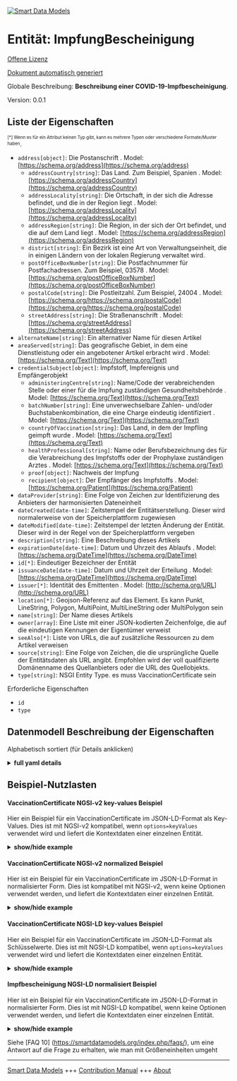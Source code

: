 <!-- 10-Header -->    
[![Smart Data Models](https://smartdatamodels.org/wp-content/uploads/2022/01/SmartDataModels_logo.png "Logo")](https://smartdatamodels.org)    
Entität: ImpfungBescheinigung    
=============================<!-- /10-Header -->    
<!-- 15-License -->    
[Offene Lizenz](https://github.com/smart-data-models//dataModel.COVID19/blob/master/VaccinationCertificate/LICENSE.md)    
[Dokument automatisch generiert](https://docs.google.com/presentation/d/e/2PACX-1vTs-Ng5dIAwkg91oTTUdt8ua7woBXhPnwavZ0FxgR8BsAI_Ek3C5q97Nd94HS8KhP-r_quD4H0fgyt3/pub?start=false&loop=false&delayms=3000#slide=id.gb715ace035_0_60)    
<!-- /15-License -->    
<!-- 20-Description -->    
Globale Beschreibung: **Beschreibung einer COVID-19-Impfbescheinigung**.    
Version: 0.0.1    
<!-- /20-Description -->    
<!-- 30-PropertiesList -->    
## Liste der Eigenschaften    
<sup><sub>[*] Wenn es für ein Attribut keinen Typ gibt, kann es mehrere Typen oder verschiedene Formate/Muster haben</sub></sup>.    
- `address[object]`: Die Postanschrift  . Model: [https://schema.org/address](https://schema.org/address)	- `addressCountry[string]`: Das Land. Zum Beispiel, Spanien  . Model: [https://schema.org/addressCountry](https://schema.org/addressCountry)    
	- `addressLocality[string]`: Die Ortschaft, in der sich die Adresse befindet, und die in der Region liegt  . Model: [https://schema.org/addressLocality](https://schema.org/addressLocality)    
	- `addressRegion[string]`: Die Region, in der sich der Ort befindet, und die auf dem Land liegt  . Model: [https://schema.org/addressRegion](https://schema.org/addressRegion)    
	- `district[string]`: Ein Bezirk ist eine Art von Verwaltungseinheit, die in einigen Ländern von der lokalen Regierung verwaltet wird.      
	- `postOfficeBoxNumber[string]`: Die Postfachnummer für Postfachadressen. Zum Beispiel, 03578  . Model: [https://schema.org/postOfficeBoxNumber](https://schema.org/postOfficeBoxNumber)    
	- `postalCode[string]`: Die Postleitzahl. Zum Beispiel, 24004  . Model: [https://schema.org/https://schema.org/postalCode](https://schema.org/https://schema.org/postalCode)    
	- `streetAddress[string]`: Die Straßenanschrift  . Model: [https://schema.org/streetAddress](https://schema.org/streetAddress)    
- `alternateName[string]`: Ein alternativer Name für diesen Artikel  - `areaServed[string]`: Das geografische Gebiet, in dem eine Dienstleistung oder ein angebotener Artikel erbracht wird  . Model: [https://schema.org/Text](https://schema.org/Text)- `credentialSubject[object]`: Impfstoff, Impfereignis und Empfängerobjekt  	- `administeringCentre[string]`: Name/Code der verabreichenden Stelle oder einer für die Impfung zuständigen Gesundheitsbehörde  . Model: [https://schema.org/Text](https://schema.org/Text)    
	- `batchNumber[string]`: Eine unverwechselbare Zahlen- und/oder Buchstabenkombination, die eine Charge eindeutig identifiziert  . Model: [https://schema.org/Text](https://schema.org/Text)    
	- `countryOfVaccination[string]`: Das Land, in dem der Impfling geimpft wurde  . Model: [https://schema.org/Text](https://schema.org/Text)    
	- `healthProfessional[string]`: Name oder Berufsbezeichnung des für die Verabreichung des Impfstoffs oder der Prophylaxe zuständigen Arztes  . Model: [https://schema.org/Text](https://schema.org/Text)    
	- `proof[object]`: Nachweis der Impfung      
	- `recipient[object]`: Der Empfänger des Impfstoffs  . Model: [https://schema.org/Patient](https://schema.org/Patient)    
- `dataProvider[string]`: Eine Folge von Zeichen zur Identifizierung des Anbieters der harmonisierten Dateneinheit  - `dateCreated[date-time]`: Zeitstempel der Entitätserstellung. Dieser wird normalerweise von der Speicherplattform zugewiesen  - `dateModified[date-time]`: Zeitstempel der letzten Änderung der Entität. Dieser wird in der Regel von der Speicherplattform vergeben  - `description[string]`: Eine Beschreibung dieses Artikels  - `expirationDate[date-time]`: Datum und Uhrzeit des Ablaufs  . Model: [https://schema.org/DateTime](https://schema.org/DateTime)- `id[*]`: Eindeutiger Bezeichner der Entität  - `issuanceDate[date-time]`: Datum und Uhrzeit der Erteilung  . Model: [https://schema.org/DateTime](https://schema.org/DateTime)- `issuer[*]`: Identität des Emittenten  . Model: [http://schema.org/URL](http://schema.org/URL)- `location[*]`: Geojson-Referenz auf das Element. Es kann Punkt, LineString, Polygon, MultiPoint, MultiLineString oder MultiPolygon sein  - `name[string]`: Der Name dieses Artikels  - `owner[array]`: Eine Liste mit einer JSON-kodierten Zeichenfolge, die auf die eindeutigen Kennungen der Eigentümer verweist  - `seeAlso[*]`: Liste von URLs, die auf zusätzliche Ressourcen zu dem Artikel verweisen  - `source[string]`: Eine Folge von Zeichen, die die ursprüngliche Quelle der Entitätsdaten als URL angibt. Empfohlen wird der voll qualifizierte Domänenname des Quellanbieters oder die URL des Quellobjekts.  - `type[string]`: NSGI Entity Type. es muss VaccinationCertificate sein  <!-- /30-PropertiesList -->    
<!-- 35-RequiredProperties -->    
Erforderliche Eigenschaften    
- `id`  - `type`  <!-- /35-RequiredProperties -->    
<!-- 40-RequiredProperties -->    
<!-- /40-RequiredProperties -->    
<!-- 50-DataModelHeader -->    
## Datenmodell Beschreibung der Eigenschaften    
Alphabetisch sortiert (für Details anklicken)    
<!-- /50-DataModelHeader -->    
<!-- 60-ModelYaml -->    
<details><summary><strong>full yaml details</strong></summary>      
```yaml    
VaccinationCertificate:      
  description: Description of a COVID-19 Vaccination Certificate.      
  properties:      
    address:      
      description: The mailing address      
      properties:      
        addressCountry:      
          description: 'The country. For example, Spain'      
          type: string      
          x-ngsi:      
            model: https://schema.org/addressCountry      
            type: Property      
        addressLocality:      
          description: 'The locality in which the street address is, and which is in the region'      
          type: string      
          x-ngsi:      
            model: https://schema.org/addressLocality      
            type: Property      
        addressRegion:      
          description: 'The region in which the locality is, and which is in the country'      
          type: string      
          x-ngsi:      
            model: https://schema.org/addressRegion      
            type: Property      
        district:      
          description: 'A district is a type of administrative division that, in some countries, is managed by the local government'      
          type: string      
          x-ngsi:      
            type: Property      
        postOfficeBoxNumber:      
          description: 'The post office box number for PO box addresses. For example, 03578'      
          type: string      
          x-ngsi:      
            model: https://schema.org/postOfficeBoxNumber      
            type: Property      
        postalCode:      
          description: 'The postal code. For example, 24004'      
          type: string      
          x-ngsi:      
            model: https://schema.org/https://schema.org/postalCode      
            type: Property      
        streetAddress:      
          description: The street address      
          type: string      
          x-ngsi:      
            model: https://schema.org/streetAddress      
            type: Property      
        streetNr:      
          description: Number identifying a specific property on a public street      
          type: string      
          x-ngsi:      
            type: Property      
      type: object      
      x-ngsi:      
        model: https://schema.org/address      
        type: Property      
    alternateName:      
      description: An alternative name for this item      
      type: string      
      x-ngsi:      
        type: Property      
    areaServed:      
      description: The geographic area where a service or offered item is provided      
      type: string      
      x-ngsi:      
        model: https://schema.org/Text      
        type: Property      
    credentialSubject:      
      description: 'Vaccine, Vaccine Event and recipient object'      
      properties:      
        administeringCentre:      
          description: Name/code of administering centre or a health authority responsible for the vaccination event      
          type: string      
          x-ngsi:      
            model: https://schema.org/Text      
            type: Property      
        batchNumber:      
          description: A distinctive combination of numbers and/or letters which specifically identifies a batch      
          type: string      
          x-ngsi:      
            model: https://schema.org/Text      
            type: Property      
        countryOfVaccination:      
          description: The country in which the vaccine recipient was vaccinated      
          type: string      
          x-ngsi:      
            model: https://schema.org/Text      
            type: Property      
        healthProfessional:      
          description: Name or health professional code responsible for administering the vaccine or prophylaxis      
          type: string      
          x-ngsi:      
            model: https://schema.org/Text      
            type: Property      
        proof:      
          description: Proof of Immunization      
          properties:      
            created:      
              description: Date and time of proof creation      
              format: date-time      
              type: string      
              x-ngsi:      
                model: https://schema.org/DateTime      
                type: Property      
            proofValue:      
              description: 'Signature, Hash or JWT value of the proof'      
              type: string      
              x-ngsi:      
                model: https://schema.org/Text      
                type: Property      
            verificationMethod:      
              anyOf:      
                - description: Identifier format of any NGSI entity      
                  maxLength: 256      
                  minLength: 1      
                  pattern: ^[\w\-\.\{\}\$\+\*\[\]`|~^@!,:\\]+$      
                  type: string      
                  x-ngsi:      
                    type: Property      
                - description: Identifier format of any NGSI entity      
                  format: uri      
                  type: string      
                  x-ngsi:      
                    type: Property      
              description: verificationMethod object      
              x-ngsi:      
                model: http://schema.org/URL      
                type: Relationship      
          type: object      
          x-ngsi:      
            type: Property      
        recipient:      
          description: The recipient of the vaccine      
          properties:      
            birthDate:      
              description: this rule applies to. The date on which the vaccine recipient was born      
              format: date      
              type: string      
              x-ngsi:      
                model: https://schema.org/Date      
                type: Property      
            familyName:      
              description: The name of the family with which the vaccine recipient identifies      
              type: string      
              x-ngsi:      
                model: https://schema.org/Text      
                type: Property      
            gender:      
              description: 'Enum:''male, female, other''. The gender of the vaccine recipient'      
              enum:      
                - male      
                - female      
                - other      
              type: string      
              x-ngsi:      
                model: https://schema.org/Text      
                type: Property      
            givenName:      
              description: The non-family name with which the vaccine recipient identifies      
              type: string      
              x-ngsi:      
                model: https://schema.org/Text      
                type: Property      
          type: object      
          x-ngsi:      
            model: https://schema.org/Patient      
            type: Property      
        vaccine:      
          description: Generic description of the vaccine/prophylaxis or its component(s)      
          properties:      
            atcCode:      
              description: Anatomical Therapeutic Chemical Code      
              type: string      
              x-ngsi:      
                model: https://schema.org/Text      
                type: Property      
            disease:      
              description: Disease or agent that the vaccination administered to the recipient provides protection against      
              type: string      
              x-ngsi:      
                model: https://schema.org/Text      
                type: Property      
            marketingAuthorizationHolder:      
              description: Marketing Authorization Holder      
              type: string      
              x-ngsi:      
                model: https://schema.org/Text      
                type: Property      
            medicinalProductName:      
              description: Medicinal product name      
              type: string      
              x-ngsi:      
                model: https://schema.org/Text      
                type: Property      
          type: object      
          x-ngsi:      
            type: Property      
      type: object      
      x-ngsi:      
        type: Property      
    dataProvider:      
      description: A sequence of characters identifying the provider of the harmonised data entity      
      type: string      
      x-ngsi:      
        type: Property      
    dateCreated:      
      description: Entity creation timestamp. This will usually be allocated by the storage platform      
      format: date-time      
      type: string      
      x-ngsi:      
        type: Property      
    dateModified:      
      description: Timestamp of the last modification of the entity. This will usually be allocated by the storage platform      
      format: date-time      
      type: string      
      x-ngsi:      
        type: Property      
    description:      
      description: A description of this item      
      type: string      
      x-ngsi:      
        type: Property      
    expirationDate:      
      description: Date and time of expiry      
      format: date-time      
      type: string      
      x-ngsi:      
        model: https://schema.org/DateTime      
        type: Property      
    id:      
      anyOf:      
        - description: Identifier format of any NGSI entity      
          maxLength: 256      
          minLength: 1      
          pattern: ^[\w\-\.\{\}\$\+\*\[\]`|~^@!,:\\]+$      
          type: string      
          x-ngsi:      
            type: Property      
        - description: Identifier format of any NGSI entity      
          format: uri      
          type: string      
          x-ngsi:      
            type: Property      
      description: Unique identifier of the entity      
      x-ngsi:      
        type: Property      
    issuanceDate:      
      description: Date and time of issuance      
      format: date-time      
      type: string      
      x-ngsi:      
        model: https://schema.org/DateTime      
        type: Property      
    issuer:      
      anyOf:      
        - description: Identifier format of any NGSI entity      
          maxLength: 256      
          minLength: 1      
          pattern: ^[\w\-\.\{\}\$\+\*\[\]`|~^@!,:\\]+$      
          type: string      
          x-ngsi:      
            type: Property      
        - description: Identifier format of any NGSI entity      
          format: uri      
          type: string      
          x-ngsi:      
            type: Property      
      description: Identity of the issuer      
      x-ngsi:      
        model: http://schema.org/URL      
        type: Relationship      
    location:      
      description: 'Geojson reference to the item. It can be Point, LineString, Polygon, MultiPoint, MultiLineString or MultiPolygon'      
      oneOf:      
        - description: Geojson reference to the item. Point      
          properties:      
            bbox:      
              items:      
                type: number      
              minItems: 4      
              type: array      
            coordinates:      
              items:      
                type: number      
              minItems: 2      
              type: array      
            type:      
              enum:      
                - Point      
              type: string      
          required:      
            - type      
            - coordinates      
          title: GeoJSON Point      
          type: object      
          x-ngsi:      
            type: GeoProperty      
        - description: Geojson reference to the item. LineString      
          properties:      
            bbox:      
              items:      
                type: number      
              minItems: 4      
              type: array      
            coordinates:      
              items:      
                items:      
                  type: number      
                minItems: 2      
                type: array      
              minItems: 2      
              type: array      
            type:      
              enum:      
                - LineString      
              type: string      
          required:      
            - type      
            - coordinates      
          title: GeoJSON LineString      
          type: object      
          x-ngsi:      
            type: GeoProperty      
        - description: Geojson reference to the item. Polygon      
          properties:      
            bbox:      
              items:      
                type: number      
              minItems: 4      
              type: array      
            coordinates:      
              items:      
                items:      
                  items:      
                    type: number      
                  minItems: 2      
                  type: array      
                minItems: 4      
                type: array      
              type: array      
            type:      
              enum:      
                - Polygon      
              type: string      
          required:      
            - type      
            - coordinates      
          title: GeoJSON Polygon      
          type: object      
          x-ngsi:      
            type: GeoProperty      
        - description: Geojson reference to the item. MultiPoint      
          properties:      
            bbox:      
              items:      
                type: number      
              minItems: 4      
              type: array      
            coordinates:      
              items:      
                items:      
                  type: number      
                minItems: 2      
                type: array      
              type: array      
            type:      
              enum:      
                - MultiPoint      
              type: string      
          required:      
            - type      
            - coordinates      
          title: GeoJSON MultiPoint      
          type: object      
          x-ngsi:      
            type: GeoProperty      
        - description: Geojson reference to the item. MultiLineString      
          properties:      
            bbox:      
              items:      
                type: number      
              minItems: 4      
              type: array      
            coordinates:      
              items:      
                items:      
                  items:      
                    type: number      
                  minItems: 2      
                  type: array      
                minItems: 2      
                type: array      
              type: array      
            type:      
              enum:      
                - MultiLineString      
              type: string      
          required:      
            - type      
            - coordinates      
          title: GeoJSON MultiLineString      
          type: object      
          x-ngsi:      
            type: GeoProperty      
        - description: Geojson reference to the item. MultiLineString      
          properties:      
            bbox:      
              items:      
                type: number      
              minItems: 4      
              type: array      
            coordinates:      
              items:      
                items:      
                  items:      
                    items:      
                      type: number      
                    minItems: 2      
                    type: array      
                  minItems: 4      
                  type: array      
                type: array      
              type: array      
            type:      
              enum:      
                - MultiPolygon      
              type: string      
          required:      
            - type      
            - coordinates      
          title: GeoJSON MultiPolygon      
          type: object      
          x-ngsi:      
            type: GeoProperty      
      x-ngsi:      
        type: GeoProperty      
    name:      
      description: The name of this item      
      type: string      
      x-ngsi:      
        type: Property      
    owner:      
      description: A List containing a JSON encoded sequence of characters referencing the unique Ids of the owner(s)      
      items:      
        anyOf:      
          - description: Identifier format of any NGSI entity      
            maxLength: 256      
            minLength: 1      
            pattern: ^[\w\-\.\{\}\$\+\*\[\]`|~^@!,:\\]+$      
            type: string      
            x-ngsi:      
              type: Property      
          - description: Identifier format of any NGSI entity      
            format: uri      
            type: string      
            x-ngsi:      
              type: Property      
        description: Unique identifier of the entity      
        x-ngsi:      
          type: Property      
      type: array      
      x-ngsi:      
        type: Property      
    seeAlso:      
      description: list of uri pointing to additional resources about the item      
      oneOf:      
        - items:      
            format: uri      
            type: string      
          minItems: 1      
          type: array      
        - format: uri      
          type: string      
      x-ngsi:      
        type: Property      
    source:      
      description: 'A sequence of characters giving the original source of the entity data as a URL. Recommended to be the fully qualified domain name of the source provider, or the URL to the source object'      
      type: string      
      x-ngsi:      
        type: Property      
    type:      
      description: NSGI Entity Type. it has to be VaccinationCertificate      
      enum:      
        - VaccinationCertificate      
      type: string      
      x-ngsi:      
        type: Property      
  required:      
    - id      
    - type      
  type: object      
  x-derived-from: ""      
  x-disclaimer: 'Redistribution and use in source and binary forms, with or without modification, are permitted  provided that the license conditions are met. Copyleft (c) 2022 Contributors to Smart Data Models Program'      
  x-license-url: https://github.com/smart-data-models/dataModel.COVID19/blob/master/VaccinationCertificate/LICENSE.md      
  x-model-schema: https://smart-data-models.github.io/datamodel.COVID19/VaccinationCertificate/schema.json      
  x-model-tags: ""      
  x-version: 0.0.1      
```    
</details>      
<!-- /60-ModelYaml -->    
<!-- 70-MiddleNotes -->    
<!-- /70-MiddleNotes -->    
<!-- 80-Examples -->    
## Beispiel-Nutzlasten    
#### VaccinationCertificate NGSI-v2 key-values Beispiel    
Hier ein Beispiel für ein VaccinationCertificate im JSON-LD-Format als Key-Values. Dies ist mit NGSI-v2 kompatibel, wenn `options=keyValues` verwendet wird und liefert die Kontextdaten einer einzelnen Entität.    
<details><summary><strong>show/hide example</strong></summary>      
```json  
{  
  "id": "dataModel.id.VINF:36225393",  
  "type": "VaccinationCertificate",  
  "description": "COVID-19 Vaccination Certificate",  
  "issuanceDate": "2017-01-01T01:20:00Z",  
  "expirationDate": "2017-01-01T01:20:00Z",  
  "dateCreated": "2017-01-01T01:20:00Z",  
  "issuer": "dataModel.id.VINF:12233123",  
  "credentialSubject": {  
    "batchNumber": "1183738569",  
    "administeringCentre": "MoH",  
    "healthProfessional": "MoH",  
    "countryOfVaccination": "DE",  
    "recipient": {  
      "givenName": "XYZ",  
      "familyName": "ABC",  
      "gender": "male",  
      "birthDate": "2017-01-01",  
      "vaccine": {  
        "disease": "COVID-19",  
        "atcCode": "J07BX03",  
        "medicinalProductName": "COVID-19 Vaccine Moderna",  
        "marketingAuthorizationHolder": "Moderna Biotech"  
      },  
      "proof": {  
        "created": "2017-01-01T01:20:00Z",  
        "proofValue": "eyJhbGciOiJFZERTQSIsImI2NCI6ZmFsc2UsImNyaXQiOlsiYjY0Il19..vD_vXJCWdeGpN-qKHDIlzgGC0auRPcwp3O1sOI-gN8z3UD4pI0HO_77ob5KHhhU1ugLrrwrMsKv71mqHBn-dBg",  
        "verificationMethod": "dataModel.id.VINF.982271182"  
      }  
    }  
  }  
}  
```  
</details>    
#### VaccinationCertificate NGSI-v2 normalized Beispiel    
Hier ist ein Beispiel für ein VaccinationCertificate im JSON-LD-Format in normalisierter Form. Dies ist kompatibel mit NGSI-v2, wenn keine Optionen verwendet werden, und liefert die Kontextdaten einer einzelnen Entität.    
<details><summary><strong>show/hide example</strong></summary>      
```json  
{  
  "id": "urn:ngsi-ld:dataModel:id:VINF:36225393",  
  "type": "VaccinationCertificate",  
  "description": {  
    "type": "Text",  
    "value": "COVID-19 Vaccination Certificate"  
  },  
  "issuanceDate": {  
    "type": "DateTime",  
    "value": "2017-01-01T01:20:00Z"  
  },  
  "expirationDate": {  
    "type": "DateTime",  
    "value": "2017-01-01T01:20:00Z"  
  },  
  "dateCreated": {  
    "type": "DateTime",  
    "value": "2017-01-01T01:20:00Z"  
  },  
  "issuer": {  
    "type": "Text",  
    "value": "dataModel.id.VINF.12233123"  
  },  
  "credentialSubject": {  
    "type": "StructuredValue",  
    "value": {  
      "batchNumber": "1183738569",  
      "administeringCentre": "MoH",  
      "healthProfessional": "MoH",  
      "countryOfVaccination": "DE",  
      "recipient": {  
        "givenName": "XYZ",  
        "familyName": "ABC",  
        "gender": "male",  
        "birthDate": "2017-01-01",  
        "vaccine": {  
          "disease": "COVID-19",  
          "atcCode": "J07BX03",  
          "medicinalProductName": "COVID-19 Vaccine Moderna",  
          "marketingAuthorizationHolder": "Moderna Biotech"  
        }  
      },  
      "proof": {  
        "created": "2017-01-01T01:20:00Z",  
        "proofValue": "eyJhbGciOiJFZERTQSIsImI2NCI6ZmFsc2UsImNyaXQiOlsiYjY0Il19..vD_vXJCWdeGpN-qKHDIlzgGC0auRPcwp3O1sOI-gN8z3UD4pI0HO_77ob5KHhhU1ugLrrwrMsKv71mqHBn-dBg",  
        "verificationMethod": "urn:ngsi-ld:dataModel:id:VINF:982271182"  
      }  
    }  
  }  
}  
```  
</details>    
#### VaccinationCertificate NGSI-LD key-values Beispiel    
Hier ein Beispiel für ein VaccinationCertificate im JSON-LD-Format als Schlüsselwerte. Dies ist mit NGSI-LD kompatibel, wenn `options=keyValues` verwendet wird und liefert die Kontextdaten einer einzelnen Entität.    
<details><summary><strong>show/hide example</strong></summary>      
```json  
{  
  "id": "dataModel.id.VINF:36225393",  
  "type": "VaccinationCertificate",  
  "description": "COVID-19 Vaccination Certificate",  
  "issuanceDate": "2017-01-01T01:20:00Z",  
  "expirationDate": "2017-01-01T01:20:00Z",  
  "dateCreated": "2017-01-01T01:20:00Z",  
  "issuer": "dataModel.id.VINF:12233123",  
  "credentialSubject": {  
    "batchNumber": "1183738569",  
    "administeringCentre": "MoH",  
    "healthProfessional": "MoH",  
    "countryOfVaccination": "DE",  
    "recipient": {  
      "givenName": "XYZ",  
      "familyName": "ABC",  
      "gender": "male",  
      "birthDate": "2017-01-01",  
      "vaccine": {  
        "disease": "COVID-19",  
        "atcCode": "J07BX03",  
        "medicinalProductName": "COVID-19 Vaccine Moderna",  
        "marketingAuthorizationHolder": "Moderna Biotech"  
      },  
      "proof": {  
        "created": "2017-01-01T01:20:00Z",  
        "proofValue": "eyJhbGciOiJFZERTQSIsImI2NCI6ZmFsc2UsImNyaXQiOlsiYjY0Il19..vD_vXJCWdeGpN-qKHDIlzgGC0auRPcwp3O1sOI-gN8z3UD4pI0HO_77ob5KHhhU1ugLrrwrMsKv71mqHBn-dBg",  
        "verificationMethod": "dataModel.id.VINF.982271182"  
      }  
    }  
  },  
  "@context": [  
    "https://raw.githubusercontent.com/smart-data-models/dataModel.COVID19/master/context.jsonld"  
  ]  
}  
```  
</details>    
#### Impfbescheinigung NGSI-LD normalisiert Beispiel    
Hier ist ein Beispiel für ein VaccinationCertificate im JSON-LD-Format in normalisierter Form. Dies ist mit NGSI-LD kompatibel, wenn keine Optionen verwendet werden, und liefert die Kontextdaten einer einzelnen Entität.    
<details><summary><strong>show/hide example</strong></summary>      
```json  
{  
    "id": "urn:ngsi-ld:dataModel:id:VINF:36225393",  
    "type": "VaccinationCertificate",  
    "credentialSubject": {  
        "batchNumber": {  
            "type": "Property",  
            "value": "1183738569"  
        },  
        "administeringCentre": {  
            "type": "Property",  
            "value": "MoH"  
        },  
        "healthProfessional": {  
            "type": "Property",  
            "value": "MoH"  
        },  
        "countryOfVaccination": {  
            "type": "Property",  
            "value": "DE"  
        },  
        "recipient": {  
            "givenName": {  
                "type": "Property",  
                "value": "XYZ"  
            },  
            "familyName": {  
                "type": "Property",  
                "value": "ABC"  
            },  
            "gender": {  
                "type": "Property",  
                "value": "male"  
            },  
            "birthDate": {  
                "type": "Property",  
                "value": {  
                    "@type": "Date",  
                    "@value": "2017-01-01"  
                }  
            },  
            "vaccine": {  
                "type": "Property",  
                "value": {  
                    "disease": {  
                        "type": "Property",  
                        "value": "COVID-19"  
                    },  
                    "atcCode": {  
                        "type": "Property",  
                        "value": "J07BX03"  
                    },  
                    "medicinalProductName": {  
                        "type": "Property",  
                        "value": "COVID-19 Vaccine Moderna"  
                    },  
                    "marketingAuthorizationHolder": {  
                        "type": "Property",  
                        "value": "Moderna Biotech"  
                    }  
                }  
            }  
        },  
        "proof": {  
            "type": "Property",  
            "value": {  
                "created": {  
                    "type": "Property",  
                    "value": {  
                        "@type": "DateTime",  
                        "@value": "2017-01-01T01:20:00Z"  
                    }  
                },  
                "proofValue": {  
                    "type": "Property",  
                    "value": "eyJhbGciOiJFZERTQSIsImI2NCI6ZmFsc2UsImNyaXQiOlsiYjY0Il19..vD_vXJCWdeGpN-qKHDIlzgGC0auRPcwp3O1sOI-gN8z3UD4pI0HO_77ob5KHhhU1ugLrrwrMsKv71mqHBn-dBg"  
                },  
                "verificationMethod": {  
                    "type": "Relationship",  
                    "value": "urn:ngsi-ld:dataModel:id:VINF:982271182"  
                }  
            }  
        }  
    },  
    "dateCreated": {  
        "type": "Property",  
        "value": {  
            "@type": "DateTime",  
            "@value": "2017-01-01T01:20:00Z"  
        }  
    },  
    "description": {  
        "type": "Property",  
        "value": "COVID-19 Vaccination Certificate"  
    },  
    "expirationDate": {  
        "type": "Property",  
        "value": {  
            "@type": "DateTime",  
            "@value": "2017-01-01T01:20:00Z"  
        }  
    },  
    "issuanceDate": {  
        "type": "Property",  
        "value": {  
            "@type": "DateTime",  
            "@value": "2017-01-01T01:20:00Z"  
        }  
    },  
    "issuer": {  
        "type": "Relationship",  
        "object": "urn:ngsi-ld:dataModel:id:VINF:12233123"  
    },  
    "@context": [  
        "https://raw.githubusercontent.com/smart-data-models/dataModel.COVID19/master/context.jsonld"  
    ]  
}  
```  
</details><!-- /80-Examples -->    
<!-- 90-FooterNotes -->    
<!-- /90-FooterNotes -->    
<!-- 95-Units -->    
Siehe [FAQ 10] (https://smartdatamodels.org/index.php/faqs/), um eine Antwort auf die Frage zu erhalten, wie man mit Größeneinheiten umgeht    
<!-- /95-Units -->    
<!-- 97-LastFooter -->    
---    
[Smart Data Models](https://smartdatamodels.org) +++ [Contribution Manual](https://bit.ly/contribution_manual) +++ [About](https://bit.ly/Introduction_SDM)<!-- /97-LastFooter -->    
